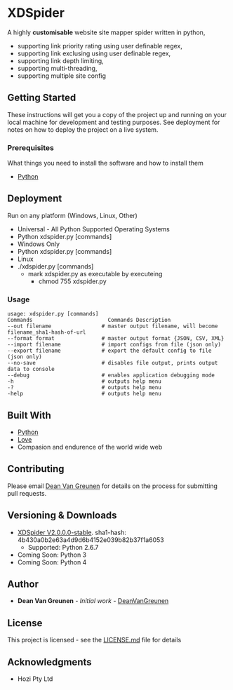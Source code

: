 # XDSpider

A highly **customisable** website site mapper spider written in python,
- supporting link priority rating using user definable regex,
- supporting link exclusing using user definable regex,
- supporting link depth limiting,
- supporting multi-threading,
- supporting multiple site config

## Getting Started

These instructions will get you a copy of the project up and running on your local machine for development and testing purposes. See deployment for notes on how to deploy the project on a live system.

### Prerequisites

What things you need to install the software and how to install them

* [Python](https://www.python.org/)

## Deployment

Run on any platform (Windows, Linux, Other)
* Universal - All Python Supported Operating Systems
 * Python xdspider.py [commands]
* Windows Only
 * Python xdspider.py [commands]
* Linux
 * ./xdspider.py [commands]
   * mark xdspider.py as executable by executeing
     * chmod 755 xdspider.py
        
### Usage
```
usage: xdspider.py [commands]
Commands                        Commands Description
--out filename                # master output filename, will become filename_sha1-hash-of-url
--format format               # master output format {JSON, CSV, XML}
--import filename             # import configs from file (json only)
--export filename             # export the default config to file (json only)
--no-save                     # disables file output, prints output data to console
--debug                       # enables application debugging mode
-h                            # outputs help menu
-?                            # outputs help menu
-help                         # outputs help menu
```

## Built With

* [Python](https://www.python.org/)
* [Love](https://en.wikipedia.org/wiki/Love)
* Compasion and endurence of the world wide web

## Contributing

Please email [Dean Van Greunen](mailto:deanvg9000@gmail.com) for details on the process for submitting pull requests.

## Versioning & Downloads

* [XDSpider V2.0.0.0-stable](xdspider-v2.0.0.0-stable.zip). sha1-hash:  4b430a0b2e63a4d9d6b4152e039b82b37f1a6053
  * Supported: Python 2.6.7
* Coming Soon: Python 3
* Coming Soon: Python 4

## Author
* **Dean Van Greunen** - *Initial work* - [DeanVanGreunen](https://github.com/DeanVanGreunen)

## License

This project is licensed - see the [LICENSE.md](LICENSE.md) file for details

## Acknowledgments

* Hozi Pty Ltd
